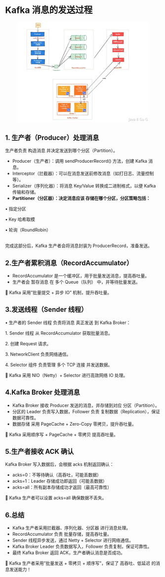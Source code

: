 # Kafka 消息的发送过程



<figure><img src="../../.gitbook/assets/image (12).png" alt=""><figcaption></figcaption></figure>

## 1. 生产者（Producer）处理消息

生产者负责 构造消息 并决定发送到哪个分区（Partition）。

* Producer（生产者）：调用 sendProducerRecord() 方法，创建 Kafka 消息。
* Interceptor（拦截器）：可以在消息发送前修改消息（如打日志、流量控制等）。
* Serializer（序列化器）：将消息 Key/Value 转换成二进制格式，以便 Kafka 传输和存储。
* **Partitioner（分区器）：决定消息应该 存储在哪个分区，分区策略包括：**

&#x20;          • 指定分区

&#x20;          • Key 哈希取模

&#x20;          • 轮询（RoundRobin）

\
完成这部分后，Kafka 生产者会将消息封装为 ProducerRecord，准备发送。

## 2.生产者累积消息（RecordAccumulator）

* RecordAccumulator 是一个缓冲区，用于批量发送消息，提高吞吐量。
* 生产者会 暂存消息 在 多个 Queue（队列） 中，并等待批量发送。&#x20;

📌 Kafka 采用”批量提交 + 异步 IO” 机制，提升吞吐量。

## 3.发送线程（Sender 线程）

• 生产者的 Sender 线程 负责将消息 真正发送 到 Kafka Broker：

1\. Sender 线程 从 RecordAccumulator 获取批量消息。

2\. 创建 Request 请求。

3\. NetworkClient 负责网络通信。

4\. Selector 组件 负责管理 多个 TCP 连接 并发送数据。



📌 Kafka 采用 NIO（Netty）+ Selector 进行高效网络 IO 处理。

## 4.Kafka Broker 处理消息

* Kafka Broker 接收 Producer 发送的消息，并存储到对应 分区（Partition）。
* 分区的 Leader 负责写入数据，Follower 负责 复制数据（Replication），保证数据可靠性。
* 数据存储 采用 PageCache + Zero-Copy 零拷贝，提升吞吐量。

📌 Kafka 采用顺序写 + PageCache + 零拷贝 提高吞吐量。

## 5.生产者接收 ACK 确认

Kafka Broker 写入数据后，会根据 acks 机制返回确认：

* acks=0：不等待确认（高吞吐，可能丢数据）
* acks=1：Leader 存储成功即返回（可能丢数据）
* acks=all：所有副本存储成功才返回（最高可靠性）

📌 Kafka 生产者可以设置 acks=all 确保数据不丢失。

## 6.总结

* Kafka 生产者采用拦截器、序列化器、分区器 进行消息处理。
* RecordAccumulator 负责 批量存储，提高吞吐量。
* Sender 线程异步发送，通过 Netty + Selector 进行网络通信。
* Kafka Broker Leader 负责数据写入，Follower 负责复制，保证可靠性。
* 最终 Kafka Broker 返回 ACK，生产者确认消息是否成功。

🚀 Kafka 生产者采用”批量发送 + 零拷贝 + 顺序写”，保证了 高吞吐、低延迟 的消息发送能力！
